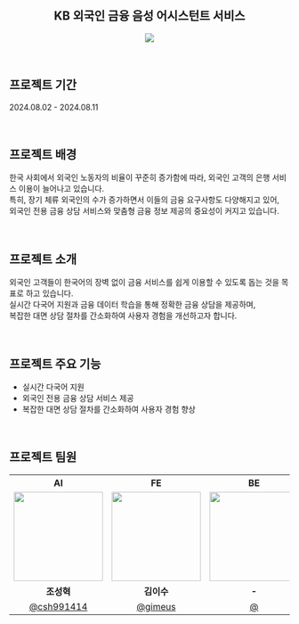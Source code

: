<div align="center">
<h2>
KB 외국인 금융 음성 어시스턴트 서비스
</h2>
<img src="https://github.com/user-attachments/assets/9513beb7-a657-4a44-a096-c86b0c6bfc50"/>
</div>

⠀
⠀
## 프로젝트 기간
2024.08.02 - 2024.08.11

⠀
⠀
## 프로젝트 배경
한국 사회에서 외국인 노동자의 비율이 꾸준히 증가함에 따라, 외국인 고객의 은행 서비스 이용이 늘어나고 있습니다.</br>
특히, 장기 체류 외국인의 수가 증가하면서 이들의 금융 요구사항도 다양해지고 있어,</br>
외국인 전용 금융 상담 서비스와 맞춤형 금융 정보 제공의 중요성이 커지고 있습니다.

⠀
⠀
## 프로젝트 소개
외국인 고객들이 한국어의 장벽 없이 금융 서비스를 쉽게 이용할 수 있도록 돕는 것을 목표로 하고 있습니다.</br>
실시간 다국어 지원과 금융 데이터 학습을 통해 정확한 금융 상담을 제공하며,</br>
복잡한 대면 상담 절차를 간소화하여 사용자 경험을 개선하고자 합니다.

⠀
⠀
## 프로젝트 주요 기능
- 실시간 다국어 지원
- 외국인 전용 금융 상담 서비스 제공
- 복잡한 대면 상담 절차를 간소화하여 사용자 경험 향상

⠀
⠀
## 프로젝트 팀원
<div align="center">
<table>
  <tr>
    <th align="center">AI</th>
    <th align="center">FE</th>
    <th align="center">BE</th>
  </tr>
  <tr>
    <td align="center"><img src="https://github.com/csh991414.png?s=100" width="160"></td>
    <td align="center"><img src="https://github.com/gimeus.png?s=100" width="160"></td>
    <td align="center"><img src="https://via.placeholder.com/100x100.png?text=%20" width="160"></td>
  </tr>
  <tr>
    <td align="center"><b>조성혁</b></td>
    <td align="center"><b>김이수</b></td>
    <td align="center"><b>-</b></td>
  </tr>
  <tr>
    <td align="center"><a href="https://github.com/csh991414" target="_blank">@csh991414</a></td>
    <td align="center"><a href="https://github.com/gimeus" target="_blank">@gimeus</a></td>
    <td align="center"><a href="https://github.com" target="_blank">@</a></td>
  </tr>
</table>
</div>

